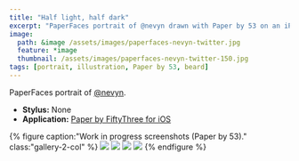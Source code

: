 ```yaml
---
title: "Half light, half dark"
excerpt: "PaperFaces portrait of @nevyn drawn with Paper by 53 on an iPad."
image: 
  path: &image /assets/images/paperfaces-nevyn-twitter.jpg 
  feature: *image
  thumbnail: /assets/images/paperfaces-nevyn-twitter-150.jpg
tags: [portrait, illustration, Paper by 53, beard]
---
```


PaperFaces portrait of [@nevyn](https://twitter.com/nevyn).

* **Stylus:** None
* **Application:** [Paper by FiftyThree for iOS](http://www.fiftythree.com/paper)

{% figure caption:"Work in progress screenshots (Paper by 53)." class:"gallery-2-col" %}
[![](/assets/images/paperfaces-nevyn-process-1-600.jpg)](/assets/images/paperfaces-nevyn-process-1-lg.jpg)
[![](/assets/images/paperfaces-nevyn-process-2-600.jpg)](/assets/images/paperfaces-nevyn-process-2-lg.jpg)
[![](/assets/images/paperfaces-nevyn-process-3-600.jpg)](/assets/images/paperfaces-nevyn-process-3-lg.jpg)
[![](/assets/images/paperfaces-nevyn-process-4-600.jpg)](/assets/images/paperfaces-nevyn-process-4-lg.jpg)
{% endfigure %}
